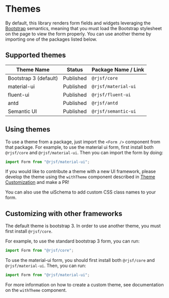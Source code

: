 # Themes

By default, this library renders form fields and widgets leveraging the [Bootstrap](http://getbootstrap.com/) semantics,
meaning that you must load the Bootstrap stylesheet on the page to view the form properly. You can use another theme by importing one of the packages listed below.

## Supported themes

 Theme Name | Status | Package Name / Link
 ---------- | ------- | -----------
 Bootstrap 3 (default) | Published | `@rjsf/core`
 material-ui | Published | `@rjsf/material-ui` 
 fluent-ui | Published | `@rjsf/fluent-ui` 
 antd | Published | `@rjsf/antd`
 Semantic UI | Published | `@rjsf/semantic-ui`


## Using themes

To use a theme from a package, just import the `<Form />` component from that package. For example, to use the material ui form,
first install both `@rjsf/core` and `@rjsf/material-ui`. Then you can import the form by doing:

```js
import Form from "@rjsf/material-ui";
```

If you would like to contribute a theme with a new UI framework, please develop the theme using the `withTheme` component described in [Theme Customization](theme-customization.md) and make a PR!

You can also use the uiSchema to add custom CSS class names to your form.

## Customizing with other frameworks

The default theme is bootstrap 3. In order to use another theme, you must first install `@rjsf/core`.

For example, to use the standard bootstrap 3 form, you can run:

```js
import Form from "@rjsf/core";
```

To use the material-ui form, you should first install both `@rjsf/core` and `@rjsf/material-ui`. Then, you can run:

```js
import Form from "@rjsf/material-ui";
```

For more information on how to create a custom theme, see documentation on the `withTheme` component.
